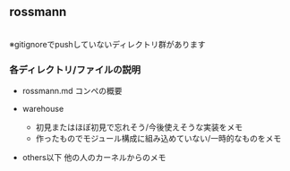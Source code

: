 ## rossmann
<br>
※gitignoreでpushしていないディレクトリ群があります
<br>

### 各ディレクトリ/ファイルの説明
- rossmann.md
コンペの概要

- warehouse
    - 初見またはほぼ初見で忘れそう/今後使えそうな実装をメモ
    - 作ったものでモジュール構成に組み込めていない/一時的なものをメモ

- others以下
他の人のカーネルからのメモ